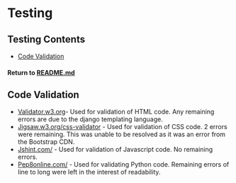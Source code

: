 # Testing
 
## Testing Contents
* [Code Validation](#Code-Validation)

#### Return to [README.md](README.md)


## Code Validation

- [Validator.w3.org](http://Validator.w3.org)- Used for validation of HTML code. Any remaining errors
are due to the django templating language.
- [Jigsaw.w3.org/css-validator](http://Jigsaw.w3.org/css-validator) - Used for validation of CSS code.
2 errors were remaining.  This was unable to be resolved as it was an error from the Bootstrap CDN.
- [Jshint.com/](https://jshint.com/) - Used for validation of Javascript code. No remaining errors.
- [Pep8online.com/](http://pep8online.com/) - Used for validating Python code. Remaining errors of line to 
long were left in the interest of readability.

